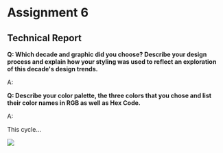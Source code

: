 
<h1>Assignment 6</h1>
  <h2>Technical Report</h2>


<b>Q: Which decade and graphic did you choose? Describe your design
process and explain how your styling was used to reflect an exploration of this
decade's design trends. </b>

A:

<b>Q: Describe your color palette, the three colors that you chose and list their color names
in RGB as well as Hex Code. </b>

A:

This cycle...

<img src="./Images/Screenshot_color" />
